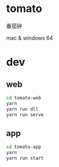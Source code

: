 # tomato
番茄钟

mac & windows 64

# dev

## web
```bash
cd tomato-web
yarn
yarn run dll
yarn run serve
```


## app
```bash
cd tomato-app
yarn
yarn run start
```


